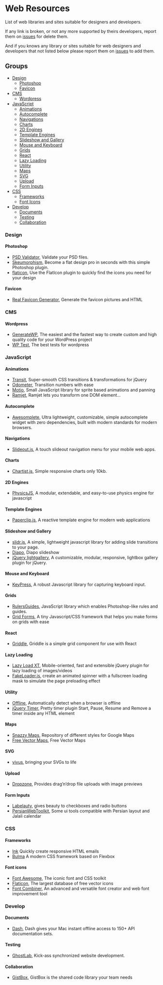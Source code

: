 # Web Resources
List of web libraries and sites suitable for designers and developers.

If any link is broken, or not any more supported by theirs developers, report them on [issues](https://github.com/mohsen-shafiee/Resources/issues) for delete them.

And if you knows any library or sites suitable for web designers and developers that not listed below please report them on [issues](https://github.com/mohsen-shafiee/Resources/issues) to add them.

## Groups
- [Design](#design)
    - [Photoshop](#photoshop)
    - [Favicon](#favicon)
- [CMS](#cms)
    - [Wordpress](#wordpress)
- [JavaScript](#javascript)
    - [Animations](#animations)
    - [Autocomplete](#autocomplete)
    - [Navigations](#navigations)
    - [Charts](#charts)
    - [2D Engines](#2d-engines)
    - [Template Engines](#template-engines)
    - [Slideshow and Gallery](#slideshow-and-gallery)
    - [Mouse and Keyboard](#mouse-and-keyboard)
    - [Grids](#grids)
    - [React](#react)
    - [Lazy Loading](#lazy-loading)
    - [Utility](#utility)
    - [Maps](#maps)
    - [SVG](#svg)
    - [Upload](#upload)
    - [Form Inputs](#form-inputs)
- [CSS](#css)
    - [Frameworks](#frameworks)
    - [Font Icons](#font-icons)
- [Develop](#develop)
    - [Documents](#documents)
    - [Testing](#testing)
    - [Collaboration](#collaboration)


<a name="design"></a>
### Design

<a name="photoshop"></a>
#### Photoshop
- [PSD Validator](http://www.psdvalidator.com/), Validate your PSD files.
- [Skeumorphism](http://skeuomorphism.it/), Become a flat design pro in seconds with this simple Photoshop plugin.
- [flaticon](http://www.flaticon.com/download-plugin), Use the FlatIcon plugin to quickly find the icons you need for your design

<a name="favicon"></a>
#### Favicon
- [Real Favicon Generator](http://realfavicongenerator.net/), Generate the favicon pictures and HTML

<a name="cms"></a>
### CMS

<a name="wordpress"></a>
#### Wordpress
- [GenerateWP](http://generatewp.com/), The easiest and the fastest way to create custom and high quality code for your WordPress project
- [WP Test](http://wptest.io/), The best tests for wordpress

<a name="javascript"></a>
### JavaScript

<a name="animations"></a>
#### Animations
- [Transit](http://ricostacruz.com/jquery.transit/), Super-smooth CSS transitions & transformations for jQuery
- [Odometer](http://github.hubspot.com/odometer/docs/welcome/), Transition numbers with ease
- [Motio](http://darsa.in/motio/), Small JavaScript library for sprite based animations and panning
- [Ramjet](http://www.rich-harris.co.uk/ramjet/), Ramjet lets you transform one DOM element...

<a name="autocomplete"></a>
#### Autocomplete
- [Awesomplete](http://leaverou.github.io/awesomplete/), Ultra lightweight, customizable, simple autocomplete widget with zero dependencies, built with modern standards for modern browsers.

<a name="navigations"></a>
#### Navigations
- [Slideout.js](https://mango.github.io/slideout/), A touch slideout navigation menu for your mobile web apps.

<a name="charts"></a>
#### Charts
- [Chartist.js](http://gionkunz.github.io/chartist-js/), Simple responsive charts only 10kb.

<a name="2d-engines"></a>
#### 2D Engines
- [PhysicsJS](http://wellcaffeinated.net/PhysicsJS/), A modular, extendable, and easy-to-use physics engine for javascript

<a name="template-engines"></a>
#### Template Engines
- [Paperclip.js](http://paperclipjs.com/), A reactive template engine for modern web applications

<a name="slideshow-and-gallery"></a>
#### Slideshow and Gallery
- [slidr.js](http://www.bchanx.com/slidr), A simple, lightweight javascript library for adding slide transitions to your page.
- [Diapo](http://www.pixedelic.com/plugins/diapo/), Diapo slideshow
- [jQuery lightgallery](http://sachinchoolur.github.io/lightGallery/), A customizable, modular, responsive, lightbox gallery plugin for jQuery.

<a name="mouse-and-keyboard"></a>
#### Mouse and Keyboard
- [KeyPress](http://dmauro.github.io/Keypress/), A robust Javascript library for capturing keyboard input.

<a name="grids"></a>
#### Grids
- [RulersGuides](http://mark-rolich.github.io/RulersGuides.js/), JavaScript library which enables Photoshop-like rules and guides.
- [Grid Forms](http://kumailht.com/gridforms/), A tiny Javascript/CSS framework that helps you make forms on grids with ease

<a name="react"></a>
#### React
- [Griddle](http://griddlegriddle.github.io/Griddle/), Griddle is a simple grid component for use with React

<a name="lazy-loading"></a>
#### Lazy Loading
- [Lazy Load XT](https://github.com/ressio/lazy-load-xt), Mobile-oriented, fast and extensible jQuery plugin for lazy loading of images/videos
- [FakeLoader.js](http://joaopereirawd.github.io/fakeLoader.js/), create an animated spinner with a fullscreen loading mask to simulate the page preloading effect

<a name="utility"></a>
#### Utility
- [Offline](http://github.hubspot.com/offline/), Automatically detect when a browser is offline
- [jQuery Timer](http://jquerytimer.com/), Pretty timer plugin
Start, Pause, Resume and Remove a timer inside any HTML element

<a name="maps"></a>
#### Maps
- [Snazzy Maps](https://snazzymaps.com/), Repository of different styles for Google Maps
- [Free Vector Maps](https://freevectormaps.com/), Free Vector Maps

<a name="svg"></a>
#### SVG
- [vivus](http://maxwellito.github.io/vivus/), bringing your SVGs to life

<a name="upload"></a>
#### Upload
- [Dropzone](http://www.dropzonejs.com/), Provides drag’n’drop file uploads with image previews

<a name="form-inputs"></a>
#### Form Inputs
- [Labelauty](http://fntneves.github.io/jquery-labelauty/), gives beauty to checkboxes and
radio buttons
- [PersianWebToolkit](http://babakhani.github.io/PersianWebToolkit/), Some ui tools compatible with Persian layout and Jalali calendar

<a name="css"></a>
### CSS

<a name="Frameworks"></a>
#### Frameworks

- [Ink](http://zurb.com/ink/) Quickly create responsive HTML emails
- [Bulma](http://bulma.io/) A modern CSS framework based on Flexbox

<a name="font-icons"></a>
#### Font icons

- [Font Awesome](http://fontawesome.io/), The iconic font and CSS toolkit
- [Flaticon](http://www.flaticon.com/), The largest database of free vector icons
- [Font Combiner](http://fontcombiner.com/), An advanced and versatile font creator and web font improvement tool

<a name="develop"></a>
### Develop

<a name="documents"></a>
#### Documents

- [Dash](https://kapeli.com/dash), Dash gives your Mac instant offline access to 150+ API documentation sets.

<a name="testing"></a>
#### Testing

- [GhostLab](http://vanamco.com/ghostlab/), Kick-ass synchronized website development.

<a name="collaboration"></a>
#### Collaboration

- [GistBox](http://www.gistboxapp.com/), GistBox is the shared code library your team needs
